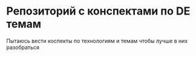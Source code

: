 # Репозиторий с конспектами по DE темам

Пытаюсь вести коспекты по технологиям и темам чтобы лучше в них разобраться